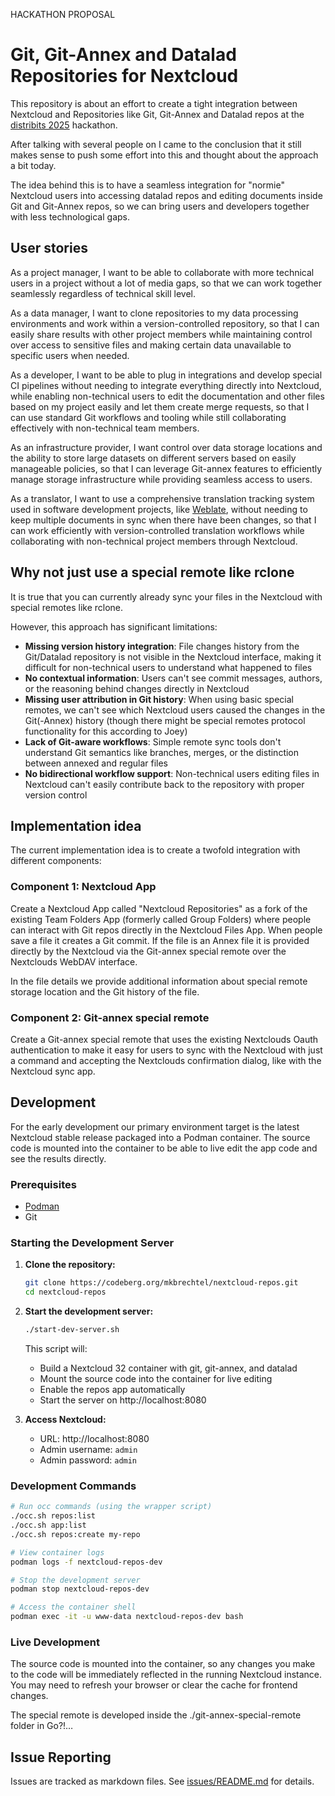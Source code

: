 <!--
SPDX-FileCopyrightText: 2025 Markus Katharina Brechtel <markus.katharina.brechtel@thengo.net>
SPDX-License-Identifier: AGPL-3.0-or-later
-->

HACKATHON PROPOSAL

# Git, Git-Annex and Datalad Repositories for Nextcloud

This repository is about an effort to create a tight integration between Nextcloud and Repositories like Git, Git-Annex and Datalad repos at the [distribits 2025](https://www.distribits.live/events/2025-distribits/) hackathon.

After talking with several people on  I came to the conclusion that it still makes sense to push some effort into this and thought about the approach a bit today.

The idea behind this is to have a seamless integration for "normie" Nextcloud users into accessing datalad repos and editing documents inside Git and Git-Annex repos, so we can bring users and developers together with less technological gaps.

## User stories

As a project manager, I want to be able to collaborate with more technical users in a project without a lot of media gaps, so that we can work together seamlessly regardless of technical skill level.

As a data manager, I want to clone repositories to my data processing environments and work within a version-controlled repository, so that I can easily share results with other project members while maintaining control over access to sensitive files and making certain data unavailable to specific users when needed.

As a developer, I want to be able to plug in integrations and develop special CI pipelines without needing to integrate everything directly into Nextcloud, while enabling non-technical users to edit the documentation and other files based on my project easily and let them create merge requests, so that I can use standard Git workflows and tooling while still collaborating effectively with non-technical team members.

As an infrastructure provider, I want control over data storage locations and the ability to store large datasets on different servers based on easily manageable policies, so that I can leverage Git-annex features to efficiently manage storage infrastructure while providing seamless access to users.

As a translator, I want to use a comprehensive translation tracking system used in software development projects, like [Weblate](https://weblate.org), without needing to keep multiple documents in sync when there have been changes, so that I can work efficiently with version-controlled translation workflows while collaborating with non-technical project members through Nextcloud.

## Why not just use a special remote like rclone

It is true that you can currently already sync your files in the Nextcloud with special remotes like rclone.

However, this approach has significant limitations:

- **Missing version history integration**: File changes history from the Git/Datalad repository is not visible in the Nextcloud interface, making it difficult for non-technical users to understand what happened to files
- **No contextual information**: Users can't see commit messages, authors, or the reasoning behind changes directly in Nextcloud
- **Missing user attribution in Git history**: When using basic special remotes, we can't see which Nextcloud users caused the changes in the Git(-Annex) history (though there might be special remotes protocol functionality for this according to Joey)
- **Lack of Git-aware workflows**: Simple remote sync tools don't understand Git semantics like branches, merges, or the distinction between annexed and regular files
- **No bidirectional workflow support**: Non-technical users editing files in Nextcloud can't easily contribute back to the repository with proper version control

## Implementation idea

The current implementation idea is to create a twofold integration with different components:

### Component 1: Nextcloud App

Create a Nextcloud App called "Nextcloud Repositories" as a fork of the existing Team Folders App (formerly called Group Folders) where people can interact with Git repos directly in the Nextcloud Files App. When people save a file it creates a Git commit. If the file is an Annex file it is provided directly by the Nextcloud via the Git-annex special remote over the Nextclouds WebDAV interface.

In the file details we provide additional information about special remote storage location and the Git history of the file.

### Component 2: Git-annex special remote

Create a Git-annex special remote that uses the existing Nextclouds Oauth authentication to make it easy for users to sync with the Nextcloud with just a command and accepting the Nextclouds confirmation dialog, like with the Nextcloud sync app.

## Development

For the early development our primary environment target is the latest Nextcloud stable release packaged into a Podman container. The source code is mounted into the container to be able to live edit the app code and see the results directly.

### Prerequisites

- [Podman](https://podman.io/)
- Git

### Starting the Development Server

1. **Clone the repository:**
   ```bash
   git clone https://codeberg.org/mkbrechtel/nextcloud-repos.git
   cd nextcloud-repos
   ```

2. **Start the development server:**
   ```bash
   ./start-dev-server.sh
   ```

   This script will:
   - Build a Nextcloud 32 container with git, git-annex, and datalad
   - Mount the source code into the container for live editing
   - Enable the repos app automatically
   - Start the server on http://localhost:8080

3. **Access Nextcloud:**
   - URL: http://localhost:8080
   - Admin username: `admin`
   - Admin password: `admin`

### Development Commands

```bash
# Run occ commands (using the wrapper script)
./occ.sh repos:list
./occ.sh app:list
./occ.sh repos:create my-repo

# View container logs
podman logs -f nextcloud-repos-dev

# Stop the development server
podman stop nextcloud-repos-dev

# Access the container shell
podman exec -it -u www-data nextcloud-repos-dev bash
```

### Live Development

The source code is mounted into the container, so any changes you make to the code will be immediately reflected in the running Nextcloud instance. You may need to refresh your browser or clear the cache for frontend changes.

The special remote is developed inside the ./git-annex-special-remote folder in Go?!…

## Issue Reporting

Issues are tracked as markdown files. See [issues/README.md](./issues/README.md) for details.
